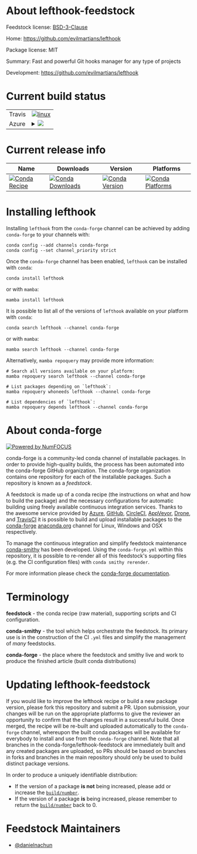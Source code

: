About lefthook-feedstock
========================

Feedstock license: [BSD-3-Clause](https://github.com/conda-forge/lefthook-feedstock/blob/main/LICENSE.txt)

Home: https://github.com/evilmartians/lefthook

Package license: MIT

Summary: Fast and powerful Git hooks manager for any type of projects

Development: https://github.com/evilmartians/lefthook

Current build status
====================


<table><tr>
    <td>Travis</td>
    <td>
      <a href="https://app.travis-ci.com/conda-forge/lefthook-feedstock">
        <img alt="linux" src="https://img.shields.io/travis/com/conda-forge/lefthook-feedstock/main.svg?label=Linux">
      </a>
    </td>
  </tr>
    
  <tr>
    <td>Azure</td>
    <td>
      <details>
        <summary>
          <a href="https://dev.azure.com/conda-forge/feedstock-builds/_build/latest?definitionId=23417&branchName=main">
            <img src="https://dev.azure.com/conda-forge/feedstock-builds/_apis/build/status/lefthook-feedstock?branchName=main">
          </a>
        </summary>
        <table>
          <thead><tr><th>Variant</th><th>Status</th></tr></thead>
          <tbody><tr>
              <td>linux_64</td>
              <td>
                <a href="https://dev.azure.com/conda-forge/feedstock-builds/_build/latest?definitionId=23417&branchName=main">
                  <img src="https://dev.azure.com/conda-forge/feedstock-builds/_apis/build/status/lefthook-feedstock?branchName=main&jobName=linux&configuration=linux%20linux_64_" alt="variant">
                </a>
              </td>
            </tr><tr>
              <td>linux_aarch64</td>
              <td>
                <a href="https://dev.azure.com/conda-forge/feedstock-builds/_build/latest?definitionId=23417&branchName=main">
                  <img src="https://dev.azure.com/conda-forge/feedstock-builds/_apis/build/status/lefthook-feedstock?branchName=main&jobName=linux&configuration=linux%20linux_aarch64_" alt="variant">
                </a>
              </td>
            </tr><tr>
              <td>linux_ppc64le</td>
              <td>
                <a href="https://dev.azure.com/conda-forge/feedstock-builds/_build/latest?definitionId=23417&branchName=main">
                  <img src="https://dev.azure.com/conda-forge/feedstock-builds/_apis/build/status/lefthook-feedstock?branchName=main&jobName=linux&configuration=linux%20linux_ppc64le_" alt="variant">
                </a>
              </td>
            </tr><tr>
              <td>osx_64</td>
              <td>
                <a href="https://dev.azure.com/conda-forge/feedstock-builds/_build/latest?definitionId=23417&branchName=main">
                  <img src="https://dev.azure.com/conda-forge/feedstock-builds/_apis/build/status/lefthook-feedstock?branchName=main&jobName=osx&configuration=osx%20osx_64_" alt="variant">
                </a>
              </td>
            </tr><tr>
              <td>osx_arm64</td>
              <td>
                <a href="https://dev.azure.com/conda-forge/feedstock-builds/_build/latest?definitionId=23417&branchName=main">
                  <img src="https://dev.azure.com/conda-forge/feedstock-builds/_apis/build/status/lefthook-feedstock?branchName=main&jobName=osx&configuration=osx%20osx_arm64_" alt="variant">
                </a>
              </td>
            </tr><tr>
              <td>win_64</td>
              <td>
                <a href="https://dev.azure.com/conda-forge/feedstock-builds/_build/latest?definitionId=23417&branchName=main">
                  <img src="https://dev.azure.com/conda-forge/feedstock-builds/_apis/build/status/lefthook-feedstock?branchName=main&jobName=win&configuration=win%20win_64_" alt="variant">
                </a>
              </td>
            </tr>
          </tbody>
        </table>
      </details>
    </td>
  </tr>
</table>

Current release info
====================

| Name | Downloads | Version | Platforms |
| --- | --- | --- | --- |
| [![Conda Recipe](https://img.shields.io/badge/recipe-lefthook-green.svg)](https://anaconda.org/conda-forge/lefthook) | [![Conda Downloads](https://img.shields.io/conda/dn/conda-forge/lefthook.svg)](https://anaconda.org/conda-forge/lefthook) | [![Conda Version](https://img.shields.io/conda/vn/conda-forge/lefthook.svg)](https://anaconda.org/conda-forge/lefthook) | [![Conda Platforms](https://img.shields.io/conda/pn/conda-forge/lefthook.svg)](https://anaconda.org/conda-forge/lefthook) |

Installing lefthook
===================

Installing `lefthook` from the `conda-forge` channel can be achieved by adding `conda-forge` to your channels with:

```
conda config --add channels conda-forge
conda config --set channel_priority strict
```

Once the `conda-forge` channel has been enabled, `lefthook` can be installed with `conda`:

```
conda install lefthook
```

or with `mamba`:

```
mamba install lefthook
```

It is possible to list all of the versions of `lefthook` available on your platform with `conda`:

```
conda search lefthook --channel conda-forge
```

or with `mamba`:

```
mamba search lefthook --channel conda-forge
```

Alternatively, `mamba repoquery` may provide more information:

```
# Search all versions available on your platform:
mamba repoquery search lefthook --channel conda-forge

# List packages depending on `lefthook`:
mamba repoquery whoneeds lefthook --channel conda-forge

# List dependencies of `lefthook`:
mamba repoquery depends lefthook --channel conda-forge
```


About conda-forge
=================

[![Powered by
NumFOCUS](https://img.shields.io/badge/powered%20by-NumFOCUS-orange.svg?style=flat&colorA=E1523D&colorB=007D8A)](https://numfocus.org)

conda-forge is a community-led conda channel of installable packages.
In order to provide high-quality builds, the process has been automated into the
conda-forge GitHub organization. The conda-forge organization contains one repository
for each of the installable packages. Such a repository is known as a *feedstock*.

A feedstock is made up of a conda recipe (the instructions on what and how to build
the package) and the necessary configurations for automatic building using freely
available continuous integration services. Thanks to the awesome service provided by
[Azure](https://azure.microsoft.com/en-us/services/devops/), [GitHub](https://github.com/),
[CircleCI](https://circleci.com/), [AppVeyor](https://www.appveyor.com/),
[Drone](https://cloud.drone.io/welcome), and [TravisCI](https://travis-ci.com/)
it is possible to build and upload installable packages to the
[conda-forge](https://anaconda.org/conda-forge) [anaconda.org](https://anaconda.org/)
channel for Linux, Windows and OSX respectively.

To manage the continuous integration and simplify feedstock maintenance
[conda-smithy](https://github.com/conda-forge/conda-smithy) has been developed.
Using the ``conda-forge.yml`` within this repository, it is possible to re-render all of
this feedstock's supporting files (e.g. the CI configuration files) with ``conda smithy rerender``.

For more information please check the [conda-forge documentation](https://conda-forge.org/docs/).

Terminology
===========

**feedstock** - the conda recipe (raw material), supporting scripts and CI configuration.

**conda-smithy** - the tool which helps orchestrate the feedstock.
                   Its primary use is in the construction of the CI ``.yml`` files
                   and simplify the management of *many* feedstocks.

**conda-forge** - the place where the feedstock and smithy live and work to
                  produce the finished article (built conda distributions)


Updating lefthook-feedstock
===========================

If you would like to improve the lefthook recipe or build a new
package version, please fork this repository and submit a PR. Upon submission,
your changes will be run on the appropriate platforms to give the reviewer an
opportunity to confirm that the changes result in a successful build. Once
merged, the recipe will be re-built and uploaded automatically to the
`conda-forge` channel, whereupon the built conda packages will be available for
everybody to install and use from the `conda-forge` channel.
Note that all branches in the conda-forge/lefthook-feedstock are
immediately built and any created packages are uploaded, so PRs should be based
on branches in forks and branches in the main repository should only be used to
build distinct package versions.

In order to produce a uniquely identifiable distribution:
 * If the version of a package **is not** being increased, please add or increase
   the [``build/number``](https://docs.conda.io/projects/conda-build/en/latest/resources/define-metadata.html#build-number-and-string).
 * If the version of a package **is** being increased, please remember to return
   the [``build/number``](https://docs.conda.io/projects/conda-build/en/latest/resources/define-metadata.html#build-number-and-string)
   back to 0.

Feedstock Maintainers
=====================

* [@danielnachun](https://github.com/danielnachun/)

